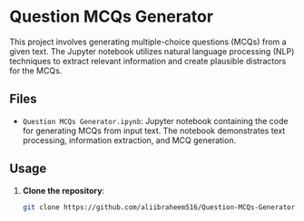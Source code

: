 # Question MCQs Generator

This project involves generating multiple-choice questions (MCQs) from a given text. The Jupyter notebook utilizes natural language processing (NLP) techniques to extract relevant information and create plausible distractors for the MCQs.

## Files

- `Question MCQs Generator.ipynb`: Jupyter notebook containing the code for generating MCQs from input text. The notebook demonstrates text processing, information extraction, and MCQ generation.

## Usage

1. **Clone the repository**:
   ```bash
   git clone https://github.com/aliibraheem516/Question-MCQs-Generator.git
